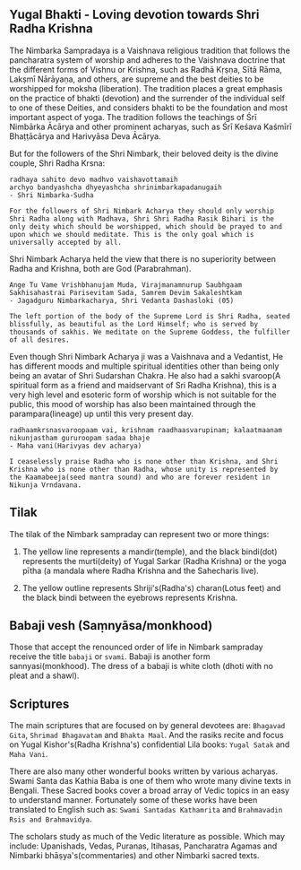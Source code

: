 ## Yugal Bhakti - Loving devotion towards Shri Radha Krishna

The Nimbarka Sampradaya is a Vaishnava religious tradition that follows the pancharatra system of worship and adheres to the Vaishnava doctrine that the different forms of Vishnu or Krishna, such as Radhā Kṛṣṇa, Sītā Rāma, Lakṣmī Nārāyaṇa, and others, are supreme and the best deities to be worshipped for moksha (liberation). The tradition places a great emphasis on the practice of bhakti (devotion) and the surrender of the individual self to one of these Deities, and considers bhakti to be the foundation and most important aspect of yoga. The tradition follows the teachings of Śrī Nimbārka Ācārya and other prominent acharyas, such as Śrī Keśava Kaśmīrī Bhaṭṭācārya and Harivyāsa Deva Ācārya.

But for the followers of the Shri Nimbark, their beloved deity is the divine couple, Shri Radha Krsna:

```
radhaya sahito devo madhvo vaishavottamaih
archyo bandyashcha dhyeyashcha shrinimbarkapadanugaih
- Shri Nimbarka-Sudha

For the followers of Shri Nimbark Acharya they should only worship Shri Radha along with Madhava, Shri Shri Radha Rasik Bihari is the only deity which should be worshipped, which should be prayed to and upon which we should meditate. This is the only goal which is universally accepted by all. 

```

Shri Nimbark Acharya held the view that there is no superiority between Radha and Krishna, both are God (Parabrahman). 

```
Ange Tu Vame Vrishbhanujam Muda, Virajmanamnurup Saubhgaam
Sakhisahastrai Parisevitam Sada, Samrem Devim Sakaleshtkam
- Jagadguru Nimbarkacharya, Shri Vedanta Dashasloki (05)

The left portion of the body of the Supreme Lord is Shri Radha, seated blissfully, as beautiful as the Lord Himself; who is served by thousands of sakhis. We meditate on the Supreme Goddess, the fulfiller of all desires.
```

Even though Shri Nimbark Acharya ji was a Vaishnava and a Vedantist, He has different moods and multiple spiritual identities other than being only being an avatar of Shri Sudarshan Chakra. He also had a sakhi svaroop(A spiritual form as a friend and maidservant of Sri Radha Krishna), this is a very high level and esoteric form of worship which is not suitable for the public, this mood of worship has also been maintained through the parampara(lineage) up until this very present day.


```
radhaamkrsnasvaroopaam vai, krishnam raadhaasvarupinam; kalaatmaanam nikunjastham gururoopam sadaa bhaje
- Maha vani(Harivyas dev acharya)

I ceaselessly praise Radha who is none other than Krishna, and Shri Krishna who is none other than Radha, whose unity is represented by the Kaamabeeja(seed mantra sound) and who are forever resident in Nikunja Vrndavana.
```

## Tilak
The tilak of the Nimbark sampraday can represent two or more things:

1. The yellow line represents a mandir(temple), and the black bindi(dot) represents the murti(deity) of Yugal Sarkar (Radha Krishna) or the yoga pītha (a mandala where Radha Krishna and the Sahecharis live).

2. The yellow outline represents Shriji's(Radha's) charan(Lotus feet) and the black bindi between the eyebrows represents Krishna.

## Babaji vesh (Saṃnyāsa/monkhood)
Those that accept the renounced order of life in Nimbark sampraday receive the title `babaji` or `svami`. Babaji is another form sannyasi(monkhood). The dress of a babaji is white cloth (dhoti with no pleat and a shawl).

## Scriptures
The main scriptures that are focused on by general devotees are: `Bhagavad Gita`, `Shrimad Bhagavatam` and `Bhakta Maal`.
And the rasiks recite and focus on Yugal Kishor's(Radha Krishna's) confidential Lila books: `Yugal Satak` and `Maha Vani`.

There are also many other wonderful books written by various acharyas. Swami Santa das Kathia Baba is one of them who wrote many divine texts in Bengali. These Sacred books cover a broad array of Vedic topics in an easy to understand manner. Fortunately some of these works have been translated to English such as: `Swami Santadas Kathamrita` and `Brahmavadin Rsis and Brahmavidya`.

The scholars study as much of the Vedic literature as possible. Which may include: Upanishads, Vedas, Puranas, Itihasas, Pancharatra Agamas and Nimbarki bhāṣya's(commentaries) and other Nimbarki sacred texts.